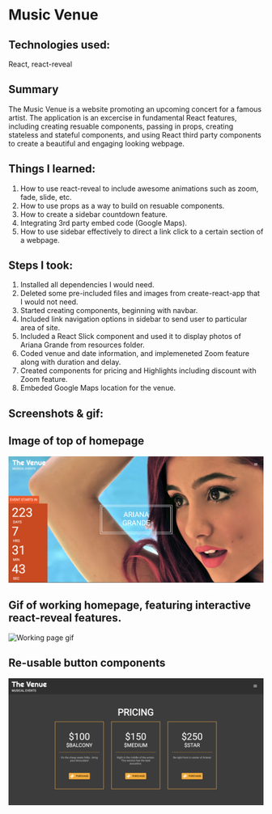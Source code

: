 # Music Venue


## Technologies used:
React, react-reveal

## Summary 
The Music Venue is a website promoting an upcoming concert for a famous artist. The application is an excercise in fundamental React features, including creating resuable components, passing in props, creating stateless and stateful components, and using React third party components to create a beautiful and engaging looking webpage. 

## Things I learned:

1. How to use react-reveal to include awesome animations such as zoom, fade, slide, etc.
2. How to use props as a way to build on resuable components.
3. How to create a sidebar countdown feature.
4. Integrating 3rd party embed code (Google Maps).
5. How to use sidebar effectively to direct a link click to a certain section of a webpage.

## Steps I took:
1. Installed all dependencies I would need.
2. Deleted some pre-included files and images from create-react-app that I would not need.
3. Started creating components, beginning with navbar. 
4. Included link navigation options in sidebar to send user to particular area of site.
5. Included a React Slick component and used it to display photos of Ariana Grande from resources folder.
6. Coded venue and date information, and implemeneted Zoom feature along with duration and delay.
7. Created components for pricing and Highlights including discount with Zoom feature. 
6. Embeded Google Maps location for the venue.

## Screenshots & gif:

## Image of top of homepage
![Homepage](https://github.com/demonaco/TheVenue/blob/master/the_venue/src/resources/images/Screen%20Shot%202020-05-06%20at%205.28.18%20PM.png)

## Gif of working homepage, featuring interactive react-reveal features.
![Working page gif](https://github.com/demonaco/TheVenue/blob/master/the_venue/src/resources/images/arianna.gif)

## Re-usable button components
![Button components](https://github.com/demonaco/TheVenue/blob/master/the_venue/src/resources/images/Screen%20Shot%202020-05-06%20at%205.31.23%20PM.png)